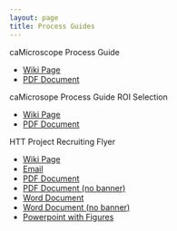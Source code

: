 ```yaml
---
layout: page
title: Process Guides
---
```


caMicroscope Process Guide 
- [Wiki Page](./process-guides/caMicro-ProcessGuide.md)
- [PDF Document](./training-2023/pdfs/caMicro-ProcessGuide-20230821.pdf)

caMicrosope Process Guide ROI Selection
- [Wiki Page](./process-guides/caMicro-ProcessGuide-ROIselection.md)
- [PDF Document](./process-guides/pdfs-images/caMicro-ProcessGuide-ROIselection.pdf)

HTT Project Recruiting Flyer
- [Wiki Page](./process-guides/recruitReadersFlyer.md)
- [Email](./process-guides/pdfs-images/recruitReadersFlyer-2023.msg)
- [PDF Document](./process-guides/pdfs-images/recruitReadersFlyer-2023.pdf)
- [PDF Document (no banner)](./process-guides/pdfs-images/recruitReaders/recruitReadersFlyer-2023-noBanner.pdf)
- [Word Document](./process-guides/pdfs-images/recruitReaders/recruitReadersFlyer-2023.docx)
- [Word Document (no banner)](./process-guides/pdfs-images/recruitReaders/recruitReadersFlyer-2023-noBanner.docx)
- [Powerpoint with Figures](./process-guides/pdfs-images/recruitReaders/recruitReadersFlyer-Figs.pptx)

